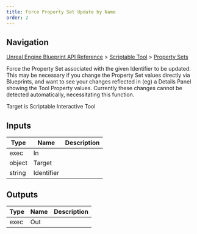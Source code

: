 ```yaml
---
title: Force Property Set Update by Name
order: 2
---
```

## Navigation

[Unreal Engine Blueprint API Reference](https://dev.epicgames.com/documentation/en-us/unreal-engine/BlueprintAPI) > [Scriptable Tool](https://dev.epicgames.com/documentation/en-us/unreal-engine/BlueprintAPI/ScriptableTool) > [Property Sets](https://dev.epicgames.com/documentation/en-us/unreal-engine/BlueprintAPI/ScriptableTool/PropertySets)

Force the Property Set associated with the given Identifier to be updated.
This may be necessary if you change the Property Set values directly via Blueprints, and want to
see your changes reflected in (eg) a Details Panel showing the Tool Property values.
Currently these changes cannot be detected automatically, necessitating this function.

Target is Scriptable Interactive Tool

## Inputs

| Type | Name | Description |
| --- | --- | --- |
| exec | In |  |
| object | Target |  |
| string | Identifier |  |

## Outputs

| Type | Name | Description |
| --- | --- | --- |
| exec | Out |  |
